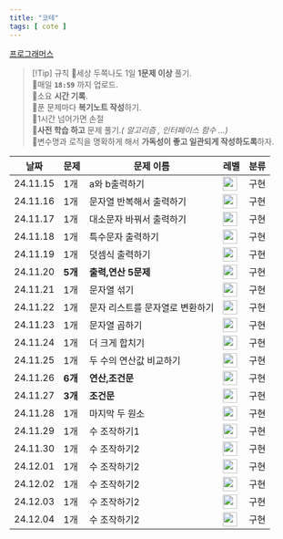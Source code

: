 ```yaml
---
title: "코테"
tags: [ cote ]
---
```

[프로그래머스](https://school.programmers.co.kr/learn/challenges?order=recent&page=1&levels=0)  

>[!Tip] 규칙
>🚨️세상 두쪽나도 1일 **1문제 이상** 풀기.  
>🚨️매일 **`18:59`** 까지 업로드.  
>🚨️소요 **시간 기록**.  
>🚨️푼 문제마다 **복기노트 작성**하기.  
>🚨1시간 넘어가면 손절  
>🚨**사전 학습 하고** 문제 풀기._( 알고리즘 , 인터페이스 함수 ...)_  
>🚨변수명과 로직을 명확하게 해서 **가독성이 좋고 일관되게 작성하도록**하자.

| 날짜       | 문제     | 문제 이름             | 레벨                                                                                | 분류  |
|----------|--------|-------------------|-----------------------------------------------------------------------------------| --- |
| 24.11.15 | 1개     | a와 b출력하기          | <img height="25px" width="25px" src="https://static.solved.ac/tier_small/1.svg"/> | 구현 |
| 24.11.16 | 1개     | 문자열 반복해서 출력하기     | <img height="25px" width="25px" src="https://static.solved.ac/tier_small/1.svg"/> | 구현 |     
| 24.11.17 | 1개     | 대소문자 바꿔서 출력하기     | <img height="25px" width="25px" src="https://static.solved.ac/tier_small/1.svg"/> | 구현 |     
| 24.11.18 | 1개     | 특수문자 출력하기         | <img height="25px" width="25px" src="https://static.solved.ac/tier_small/1.svg"/> | 구현 |
| 24.11.19 | 1개     | 덧셈식 출력하기          | <img height="25px" width="25px" src="https://static.solved.ac/tier_small/1.svg"/> | 구현 |
| 24.11.20 | **5개** | **출력,연산 5문제**     | <img height="25px" width="25px" src="https://static.solved.ac/tier_small/1.svg"/> | 구현 |
| 24.11.21 | 1개     | 문자열 섞기            | <img height="25px" width="25px" src="https://static.solved.ac/tier_small/1.svg"/> | 구현 |
| 24.11.22 | 1개     | 문자 리스트를 문자열로 변환하기 | <img height="25px" width="25px" src="https://static.solved.ac/tier_small/1.svg"/> | 구현 |
| 24.11.23 | 1개     | 문자열 곱하기           | <img height="25px" width="25px" src="https://static.solved.ac/tier_small/1.svg"/> | 구현 |
| 24.11.24 | 1개     | 더 크게 합치기          | <img height="25px" width="25px" src="https://static.solved.ac/tier_small/1.svg"/> | 구현 |
| 24.11.25 | 1개     | 두 수의 연산값 비교하기     | <img height="25px" width="25px" src="https://static.solved.ac/tier_small/1.svg"/> | 구현 |
| 24.11.26 | **6개** | **연산,조건문**        | <img height="25px" width="25px" src="https://static.solved.ac/tier_small/1.svg"/> | 구현 |
| 24.11.27 | **3개** | **조건문**           | <img height="25px" width="25px" src="https://static.solved.ac/tier_small/1.svg"/> | 구현 |
| 24.11.28 | 1개     | 마지막 두 원소          | <img height="25px" width="25px" src="https://static.solved.ac/tier_small/1.svg"/> | 구현 |
| 24.11.29 | 1개     | 수 조작하기1           | <img height="25px" width="25px" src="https://static.solved.ac/tier_small/1.svg"/> | 구현 |
| 24.11.30 | 1개     | 수 조작하기2          | <img height="25px" width="25px" src="https://static.solved.ac/tier_small/1.svg"/> | 구현 |
| 24.12.01 | 1개     | 수 조작하기2          | <img height="25px" width="25px" src="https://static.solved.ac/tier_small/1.svg"/> | 구현 |
| 24.12.02 | 1개     | 수 조작하기2          | <img height="25px" width="25px" src="https://static.solved.ac/tier_small/1.svg"/> | 구현 |
| 24.12.03 | 1개     | 수 조작하기2          | <img height="25px" width="25px" src="https://static.solved.ac/tier_small/1.svg"/> | 구현 |
| 24.12.04 | 1개     | 수 조작하기2          | <img height="25px" width="25px" src="https://static.solved.ac/tier_small/1.svg"/> | 구현 |
  
  

